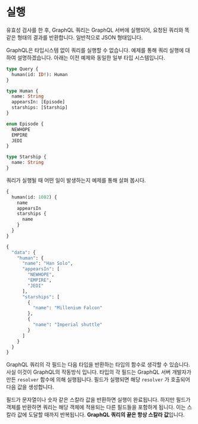 # 실행

유효성 검사를 한 후, GraphQL 쿼리는 GraphQL 서버에 실행되어, 요청된 쿼리와 똑같은 형태의 결과를 반환합니다. 일반적으로 JSON 형태입니다.

GraphQL은 타입시스템 없이 쿼리를 실행할 수 없습니다. 예제를 통해 쿼리 실행에 대하여 설명하겠습니다. 아래는 이전 예제와 동일한 일부 타입 시스템입니다.

```GraphQL
type Query {
  human(id: ID!): Human
}

type Human {
  name: String
  appearsIn: [Episode]
  starships: [Starship]
}

enum Episode {
  NEWHOPE
  EMPIRE
  JEDI
}

type Starship {
  name: String
}
```

쿼리가 실행될 때 어떤 일이 발생하는지 예제를 통해 살펴 봅시다.

```GraphQL
{
  human(id: 1002) {
    name
    appearsIn
    starships {
      name
    }
  }
}
```

```GraphQL
{
  "data": {
    "human": {
      "name": "Han Solo",
      "appearsIn": [
        "NEWHOPE",
        "EMPIRE",
        "JEDI"
      ],
      "starships": [
        {
          "name": "Millenium Falcon"
        },
        {
          "name": "Imperial shuttle"
        }
      ]
    }
  }
}
```

GraphQL 쿼리의 각 필드는 다음 타입을 반환하는 타입의 함수로 생각할 수 있습니다. 사실 이것이 GraphQL의 작동방식 입니다. 타입의 각 필드는 GraphQL 서버 개발자가 만든 `resolver` 함수에 의해 실행됩니다. 필드가 실행되면 해당 `resolver` 가 호출되어 다음 값을 생성합니다.

필드가 문자열이나 숫자 같은 스칼라 값을 반환하면 실행이 완료됩니다. 하지만 필드가 객체를 반환하면 쿼리는 해당 객체에 적용되는 다른 필드들을 포함하게 됩니다. 이는 스칼라 값에 도달할 때까지 반복됩니다. **GraphQL 쿼리의 끝은 항상 스칼라 값**입니다.
